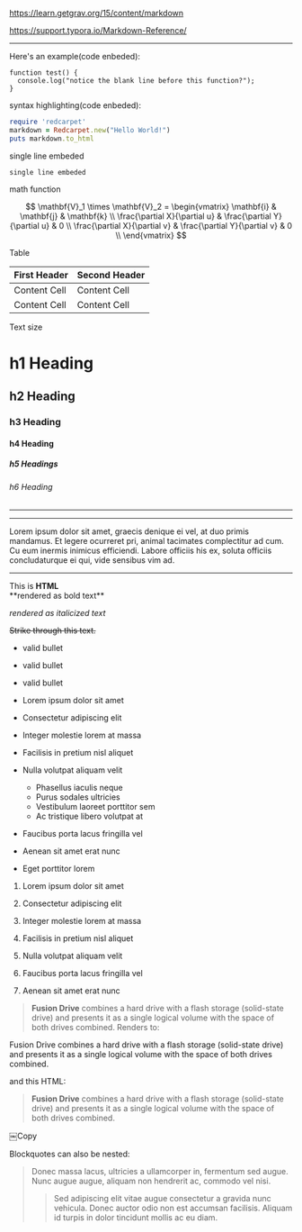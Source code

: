 https://learn.getgrav.org/15/content/markdown

https://support.typora.io/Markdown-Reference/

---
Here's an example(code enbeded):


```     
function test() {
  console.log("notice the blank line before this function?");
}
```



syntax highlighting(code enbeded):
```ruby                     
require 'redcarpet'
markdown = Redcarpet.new("Hello World!")
puts markdown.to_html
```

single line embeded

`single line embeded`


math function

$$
\mathbf{V}_1 \times \mathbf{V}_2 =  \begin{vmatrix}
\mathbf{i} & \mathbf{j} & \mathbf{k} \\
\frac{\partial X}{\partial u} &  \frac{\partial Y}{\partial u} & 0 \\
\frac{\partial X}{\partial v} &  \frac{\partial Y}{\partial v} & 0 \\
\end{vmatrix}
$$

Table

| First Header | Second Header |
| ------------ | ------------- |
| Content Cell | Content Cell  |
| Content Cell | Content Cell  |


Text size

# h1 Heading
## h2 Heading
### h3 Heading
#### h4 Heading
##### h5 Headings
###### h6 Heading
<!--
This is a comment
-->
___
***

Lorem ipsum dolor sit amet, graecis denique ei vel, at duo primis mandamus. Et legere ocurreret pri, animal tacimates complectitur ad cum. Cu eum inermis inimicus efficiendi. Labore officiis his ex, soluta officiis concludaturque ei qui, vide sensibus vim ad.
___
<div class="class">
    This is <b>HTML</b>
</div>
**rendered as bold text**

_rendered as italicized text_

~~Strike through this text.~~

* valid bullet
- valid bullet
+ valid bullet

+ Lorem ipsum dolor sit amet
+ Consectetur adipiscing elit
+ Integer molestie lorem at massa
+ Facilisis in pretium nisl aliquet
+ Nulla volutpat aliquam velit
  - Phasellus iaculis neque
  - Purus sodales ultricies
  - Vestibulum laoreet porttitor sem
  - Ac tristique libero volutpat at
+ Faucibus porta lacus fringilla vel
+ Aenean sit amet erat nunc
+ Eget porttitor lorem

1. Lorem ipsum dolor sit amet

2. Consectetur adipiscing elit

3. Integer molestie lorem at massa

4. Facilisis in pretium nisl aliquet

5. Nulla volutpat aliquam velit

6. Faucibus porta lacus fringilla vel

7. Aenean sit amet erat nunc


> **Fusion Drive** combines a hard drive with a flash storage (solid-state drive) and presents it as a single logical volume with the space of both drives combined.
Renders to:

Fusion Drive combines a hard drive with a flash storage (solid-state drive) and presents it as a single logical volume with the space of both drives combined.

and this HTML:

<blockquote>
  <p><strong>Fusion Drive</strong> combines a hard drive with a flash storage (solid-state drive) and presents it as a single logical volume with the space of both drives combined.</p>
  </blockquote>
  ￼Copy


  Blockquotes can also be nested:
  > Donec massa lacus, ultricies a ullamcorper in, fermentum sed augue.
  Nunc augue augue, aliquam non hendrerit ac, commodo vel nisi.
  >> Sed adipiscing elit vitae augue consectetur a gravida nunc vehicula. Donec auctor
  odio non est accumsan facilisis. Aliquam id turpis in dolor tincidunt mollis ac eu diam.


